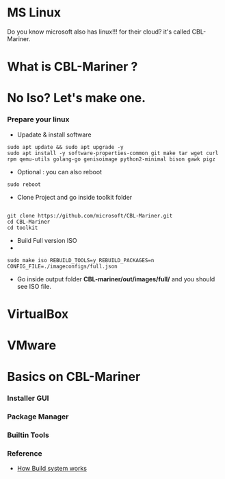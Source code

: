 # MS Linux
Do you know microsoft also has linux!!! for their cloud? it's called CBL-Mariner. 

# What is CBL-Mariner ? 

# No Iso? Let's make one. 

### Prepare your linux 

- Upadate & install software 

```shell
sudo apt update && sudo apt upgrade -y
sudo apt install -y software-properties-common git make tar wget curl rpm qemu-utils golang-go genisoimage python2-minimal bison gawk pigz
``` 

- Optional : you can also reboot

```
sudo reboot
```

- Clone Project and go inside toolkit folder 
```shell

git clone https://github.com/microsoft/CBL-Mariner.git
cd CBL-Mariner
cd toolkit

```
- Build Full version ISO 
- 
```shell
sudo make iso REBUILD_TOOLS=y REBUILD_PACKAGES=n CONFIG_FILE=./imageconfigs/full.json
```

- Go inside output folder **CBL-mariner/out/images/full/** and you should see ISO file.


# VirtualBox 

# VMware

# Basics on CBL-Mariner

### Installer GUI 
 
### Package Manager

### Builtin Tools 

### Reference
- [How Build system works](https://github.com/microsoft/CBL-Mariner/blob/2.0/toolkit/docs/how_it_works/0_intro.md)
